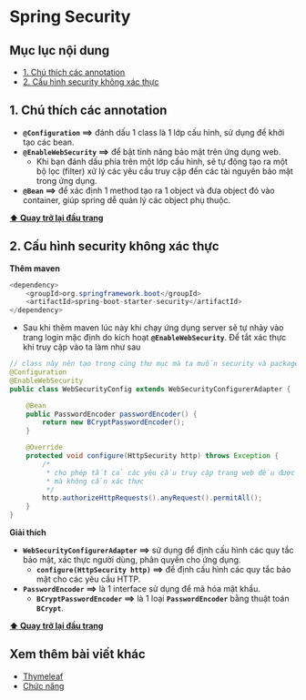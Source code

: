 # Spring Security

## Mục lục nội dung

- [1. Chú thích các annotation](#1-chú-thích-các-annotation)
- [2. Cấu hình security không xác thực](#2-cấu-hình-security-không-xác-thực)

## 1. Chú thích các annotation

- **`@Configuration` ==>** đánh dấu 1 class là 1 lớp cấu hình, sử dụng để khởi tạo các bean.
- **`@EnableWebSecurity` ==>** để bật tính năng bảo mật trên ứng dụng web. 
    - Khi bạn đánh dấu phía trên một lớp cấu hình, sẽ tự động tạo ra một bộ lọc (filter) xử lý các yêu cầu truy cập đến các tài nguyên bảo mật trong ứng dụng.
- **`@Bean` ==>** để xác định 1 method tạo ra 1 object và đưa object đó vào container, giúp spring dễ quản lý các object phụ thuộc.

**[⬆ Quay trở lại đầu trang](#mục-lục-nội-dung)**

## 2. Cấu hình security không xác thực

**Thêm maven**

```java
<dependency>
    <groupId>org.springframework.boot</groupId>
    <artifactId>spring-boot-starter-security</artifactId>
</dependency>
```

- Sau khi thêm maven lúc này khi chạy ứng dụng server sẽ tự nhảy vào trang login mặc định do kích hoạt **`@EnableWebSecurity`**. Để tắt xác thực khi truy cập vào ta làm như sau

```java
// class này nên tạo trong cùng thư mục mà ta muốn security và package riêng
@Configuration
@EnableWebSecurity
public class WebSecurityConfig extends WebSecurityConfigurerAdapter {

    @Bean
    public PasswordEncoder passwordEncoder() {
        return new BCryptPasswordEncoder();
    }

    @Override
    protected void configure(HttpSecurity http) throws Exception {
        /*
         * cho phép tất cả các yêu cầu truy cập trang web đều được phép 
         * mà không cần xác thực
         */
        http.authorizeHttpRequests().anyRequest().permitAll();
    }
}
```

**Giải thích**

- **`WebSecurityConfigurerAdapter` ==>** sử dụng để định cấu hình các quy tắc bảo mật, xác thực người dùng, phân quyền cho ứng dụng.
    - **`configure(HttpSecurity http)` ==>** để định cấu hình các quy tắc bảo mật cho các yêu cầu HTTP.
- **`PasswordEncoder` ==>** là 1 interface sử dụng để mã hóa mật khẩu.
    - **`BCryptPasswordEncoder` ==>** là 1 loại **`PasswordEncoder`** bằng thuật toán **`BCrypt`**.       

**[⬆ Quay trở lại đầu trang](#mục-lục-nội-dung)**

## Xem thêm bài viết khác

- [Thymeleaf](Day009.md) 
- [Chức năng](Day011.md) 







